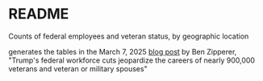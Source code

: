 # README

Counts of federal employees and veteran status, by geographic location

generates the tables in the March 7, 2025 [blog post](https://www.epi.org/blog/trumps-federal-workforce-cuts-jeopardize-the-careers-of-nearly-900000-veterans-and-veteran-or-military-spouses/) by Ben Zipperer, "Trump's federal workforce cuts jeopardize the careers of nearly 900,000 veterans and veteran or military spouses"

